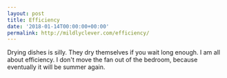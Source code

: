 ```yaml
---
layout: post
title: Efficiency
date: '2018-01-14T00:00:00+00:00'
permalink: http://mildlyclever.com/efficiency/
---
```

Drying dishes is silly. They dry themselves if you wait long enough. I am all about efficiency. I don't move the fan out of the bedroom, because eventually it will be summer again.
